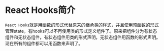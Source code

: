 # React Hooks简介
`React Hooks`就是用函数的形式代替原来的继承类的样式，并且使用预函数的形式管理state，有hooks可以不再使用类的形式定义组件了。原来把组件分为有状态组件和无状态组件，有状态组件用类的形式声明，无状态组件用函数的形式声明。现在所有的组件都可以用函数来声明了。